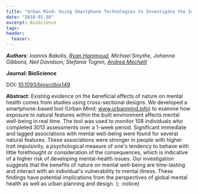 ```yaml
---
title: "Urban Mind: Using Smartphone Technologies to Investigate the Impact of Nature on Mental Well-Being in Real Time "
date: "2018-01-10"
excerpt: BioScience
tags:
header:
  teaser:
---
```


*__Authors__: Ioannis Bakolis, [Ryan Hammoud](/members/Ryan), Michael Smythe, Johanna Gibbons, Neil Davidson, Stefania Tognin, [Andrea Mechelli](/members/Andrea)*

**Journal: BioScience**

DOI: [10.1093/biosci/bix149](https://doi.org/10.1093/biosci/bix149)  

**Abstract**:  Existing evidence on the beneficial effects of nature on mental health comes from studies using cross-sectional designs. We developed a smartphone-based tool (Urban Mind; www.urbanmind.info) to examine how exposure to natural features within the built environment affects mental well-being in real time. The tool was used to monitor 108 individuals who completed 3013 assessments over a 1-week period. Significant immediate and lagged associations with mental well-being were found for several natural features. These associations were stronger in people with higher trait impulsivity, a psychological measure of one's tendency to behave with little forethought or consideration of the consequences, which is indicative of a higher risk of developing mental-health issues. Our investigation suggests that the benefits of nature on mental well-being are time-lasting and interact with an individual's vulnerability to mental illness. These findings have potential implications from the perspectives of global mental health as well as urban planning and design.
{: .notice}
